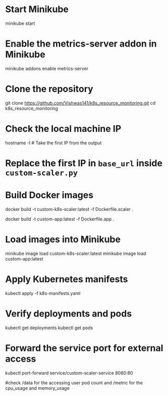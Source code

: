 # Start Minikube
minikube start

# Enable the metrics-server addon in Minikube
minikube addons enable metrics-server

# Clone the repository
git clone https://github.com/Vishwas141/k8s_resource_monitoring.git
cd k8s_resource_monitoring

# Check the local machine IP
hostname -I  # Take the first IP from the output

# Replace the first IP in `base_url` inside `custom-scaler.py`

# Build Docker images
docker build -t custom-k8s-scaler:latest -f Dockerfile.scaler .


docker build -t custom-app:latest -f Dockerfile.app .

# Load images into Minikube
minikube image load custom-k8s-scaler:latest
minikube image load custom-app:latest

# Apply Kubernetes manifests
kubectl apply -f k8s-manifests.yaml

# Verify deployments and pods
kubectl get deployments
kubectl get pods

# Forward the service port for external access
kubectl port-forward service/custom-scaler-service 8080:80

#check /data for the accessing user pod count and /metric for the cpu_usage and memory_usage
